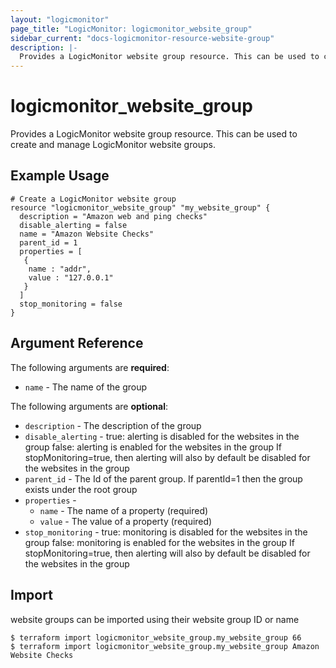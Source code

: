 ```yaml
---
layout: "logicmonitor"
page_title: "LogicMonitor: logicmonitor_website_group"
sidebar_current: "docs-logicmonitor-resource-website-group"
description: |-
  Provides a LogicMonitor website group resource. This can be used to create and manage LogicMonitor website groups.
---
```


# logicmonitor_website_group

Provides a LogicMonitor website group resource. This can be used to create and manage LogicMonitor website groups.

## Example Usage
```hcl
# Create a LogicMonitor website group
resource "logicmonitor_website_group" "my_website_group" {
  description = "Amazon web and ping checks"
  disable_alerting = false
  name = "Amazon Website Checks"
  parent_id = 1
  properties = [
   {
    name : "addr",
    value : "127.0.0.1"
   }  
  ]
  stop_monitoring = false
}
```

## Argument Reference

The following arguments are **required**:
* `name` - The name of the group

The following arguments are **optional**:
* `description` - The description of the group
* `disable_alerting` - true: alerting is disabled for the websites in the group
false: alerting is enabled for the websites in the group
If stopMonitoring=true, then alerting will also by default be disabled for the websites in the group
* `parent_id` - The Id of the parent group. If parentId=1 then the group exists under the root  group
* `properties` - 
  + `name` - The name of a property (required)
  + `value` - The value of a property (required)
* `stop_monitoring` - true: monitoring is disabled for the websites in the group
false: monitoring is enabled for the websites in the group
If stopMonitoring=true, then alerting will also by default be disabled for the websites in the group

## Import

website groups can be imported using their website group ID or name
```
$ terraform import logicmonitor_website_group.my_website_group 66
$ terraform import logicmonitor_website_group.my_website_group Amazon Website Checks
```